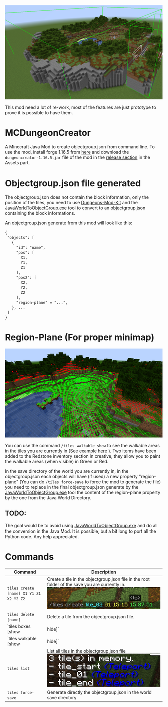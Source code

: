 ![alt text](https://github.com/DungeonsModding/MCDungeonCreator/blob/main/screenshots/tiles_show.png)

This mod need a lot of re-work, most of the features are just prototype to prove it is possible to have them.

# MCDungeonCreator
 A Minecraft Java Mod to create objectgroup.json from command line. To use the mod, install forge 1.16.5 from [here](https://files.minecraftforge.net/net/minecraftforge/forge/index_1.16.5.html) and download the `dungeoncreator-1.16.5.jar` file of the mod in the [release section](https://github.com/DungeonsModding/MCDungeonCreator/releases/latest) in the Assets part.
 
# Objectgroup.json file generated

The objectgroup.json does not contain the block information, only the position of the tiles, you need to use [Dungeons-Mod-Kit](https://github.com/Dokucraft/Dungeons-Mod-Kit) and the [JavaWorldToObjectGroup.exe](https://github.com/Dokucraft/Dungeons-Mod-Kit/tree/master/Tools) tool to convert to an objectgroup.json containing the block informations.

An objectgroup.json generate from this mod will look like this:
 ```JS
{
  "objects": [
    {
      "id": "name",
      "pos": [
        X1,
        Y1,
        Z1
      ],
      "pos2": [
        X2,
        Y2,
        Z2
      ],
      "region-plane" = "...",
    }, ...
  ]
}
```
 
# Region-Plane (For proper minimap)
![alt text](https://github.com/DungeonsModding/MCDungeonCreator/blob/main/screenshots/walkable_area.png)

You can use the command `/tiles walkable show` to see the walkable areas in the tiles you are currently in (See example [here](https://github.com/DungeonsModding/MCDungeonCreator/blob/main/screenshots/walkable_area.png) ).
Two items have been added to the Redstone inventory section in creative, they allow you to paint the walkable areas (when visible) in Green or Red.

In the save directory of the world you are currently in, in the objectgroup.json each objects will have (if used) a new property "region-plane" (You can do `/tiles force-save` to force the mod to generate the file) you need to replace in the final objectgroup.json generate by the [JavaWorldToObjectGroup.exe](https://github.com/Dokucraft/Dungeons-Mod-Kit/tree/master/Tools) tool the content of the region-plane property by the one from the Java World Directory.

## TODO:
The goal would be to avoid using [JavaWorldToObjectGroup.exe](https://github.com/Dokucraft/Dungeons-Mod-Kit/tree/master/Tools) and do all the conversion in the Java Mod. It is possible, but a bit long to port all the Python code. Any help appreciated.
 
# Commands

| Command                                 	| Description                                                                                     	|
|-----------------------------------------	|-------------------------------------------------------------------------------------------------	|
| `tiles create [name] X1 Y1 Z1 X2 Y2 Z2` 	| Create a tile in the objectgroup.json file in the root folder of the save you are currently in. ![alt text](https://github.com/DungeonsModding/MCDungeonCreator/blob/main/screenshots/tiles_create.png) 	|
| `tiles delete [name]`                   	| Delete a tile from the objectgroup.json file.                                                    	|
| `tiles boxes [show|hide]`               	| Show or hide boxes around the tiles                                                                     	|
| `tiles walkable [show|hide]`               	| Show or hide the walkable areas on the tiles                                                   	|
| `tiles list`                            	| List all tiles in the objectgroup.json file ![alt text](https://github.com/DungeonsModding/MCDungeonCreator/blob/main/screenshots/tiles_list.png)                                                    	|
| `tiles force-save`               	| Generate directly the objectgroup.json in the world save directory                                                                     	|
